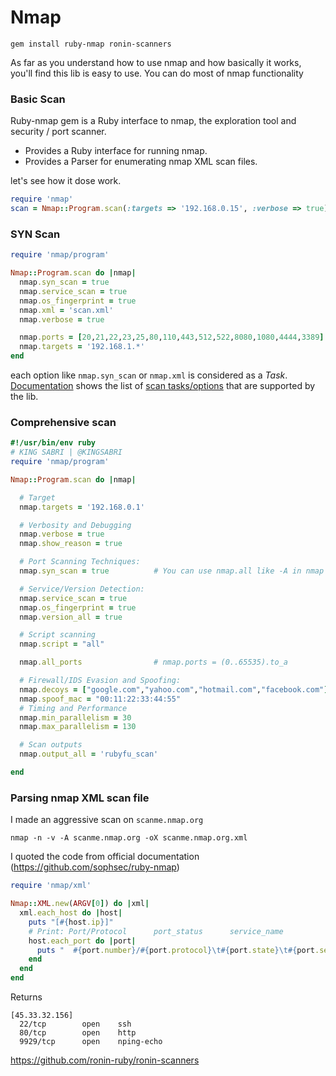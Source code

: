 # Nmap

```
gem install ruby-nmap ronin-scanners
```
As far as you understand how to use nmap and how basically it works, you'll find this lib is easy to use. You can do most of nmap functionality 


### Basic Scan
Ruby-nmap gem is a Ruby interface to nmap, the exploration tool and security / port scanner.

* Provides a Ruby interface for running nmap.
* Provides a Parser for enumerating nmap XML scan files.

let's see how it dose work.

```ruby
require 'nmap'
scan = Nmap::Program.scan(:targets => '192.168.0.15', :verbose => true)
```
### SYN Scan

```ruby
require 'nmap/program'

Nmap::Program.scan do |nmap|
  nmap.syn_scan = true
  nmap.service_scan = true
  nmap.os_fingerprint = true
  nmap.xml = 'scan.xml'
  nmap.verbose = true

  nmap.ports = [20,21,22,23,25,80,110,443,512,522,8080,1080,4444,3389]
  nmap.targets = '192.168.1.*'
end
```
each option like `nmap.syn_scan` or `nmap.xml` is considered as a *Task*. [Documentation](http://www.rubydoc.info/gems/ruby-nmap/frames "Official doc") shows the list of [scan tasks/options](http://www.rubydoc.info/gems/ruby-nmap/Nmap/Task) that are supported by the lib.


### Comprehensive scan

```ruby
#!/usr/bin/env ruby
# KING SABRI | @KINGSABRI
require 'nmap/program'

Nmap::Program.scan do |nmap|

  # Target
  nmap.targets = '192.168.0.1'

  # Verbosity and Debugging
  nmap.verbose = true
  nmap.show_reason = true

  # Port Scanning Techniques:
  nmap.syn_scan = true          # You can use nmap.all like -A in nmap

  # Service/Version Detection:
  nmap.service_scan = true
  nmap.os_fingerprint = true
  nmap.version_all = true

  # Script scanning
  nmap.script = "all"

  nmap.all_ports                # nmap.ports = (0..65535).to_a

  # Firewall/IDS Evasion and Spoofing:
  nmap.decoys = ["google.com","yahoo.com","hotmail.com","facebook.com"]
  nmap.spoof_mac = "00:11:22:33:44:55"
  # Timing and Performance
  nmap.min_parallelism = 30
  nmap.max_parallelism = 130

  # Scan outputs
  nmap.output_all = 'rubyfu_scan'

end
```

### Parsing nmap XML scan file
I made an aggressive scan on `scanme.nmap.org`
```
nmap -n -v -A scanme.nmap.org -oX scanme.nmap.org.xml
```

I quoted the code from official documentation (https://github.com/sophsec/ruby-nmap)

```ruby
require 'nmap/xml'

Nmap::XML.new(ARGV[0]) do |xml|
  xml.each_host do |host|
    puts "[#{host.ip}]"
    # Print: Port/Protocol      port_status      service_name
    host.each_port do |port|
      puts "  #{port.number}/#{port.protocol}\t#{port.state}\t#{port.service}"
    end
  end
end
```

Returns
```
[45.33.32.156]
  22/tcp        open    ssh
  80/tcp        open    http
  9929/tcp      open    nping-echo
```



https://github.com/ronin-ruby/ronin-scanners






<br><br><br>
---














